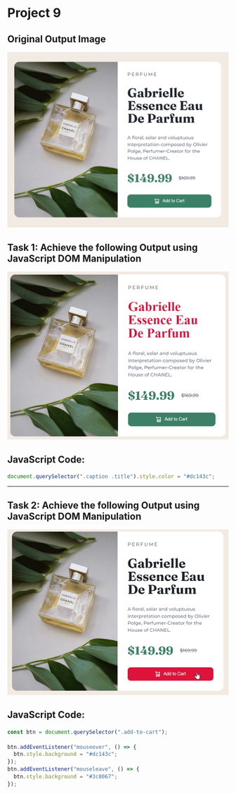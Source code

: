 # Project 9

## Original Output Image

![Original Output Image](./ass9.1-before.png)

## Task 1: Achieve the following Output using JavaScript DOM Manipulation

![Task 1 Image](./ass9.1-after.png)

## JavaScript Code:

```js
document.querySelector(".caption .title").style.color = "#dc143c";
```

---

## Task 2: Achieve the following Output using JavaScript DOM Manipulation

![Task 2 Image](./ass9.2-after.png)

## JavaScript Code:

```js
const btn = document.querySelector(".add-to-cart");

btn.addEventListener("mouseover", () => {
  btn.style.background = "#dc143c";
});
btn.addEventListener("mouseleave", () => {
  btn.style.background = "#3c8067";
});
```
